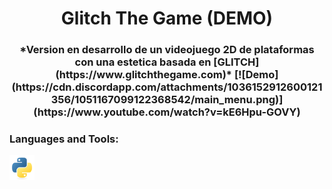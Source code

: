 <h1 align="center">Glitch The Game (DEMO)</h1>
<h3 align="center">*Version en desarrollo de un videojuego 2D de plataformas con una estetica basada en [GLITCH](https://www.glitchthegame.com)* [![Demo](https://cdn.discordapp.com/attachments/1036152912600121356/1051167099122368542/main_menu.png)](https://www.youtube.com/watch?v=kE6Hpu-GOVY)
</h3>



<h3 align="left">Languages and Tools:</h3>
<p align="left"> <a href="https://www.python.org" target="_blank" rel="noreferrer"> <img src="https://raw.githubusercontent.com/devicons/devicon/master/icons/python/python-original.svg" alt="python" width="40" height="40"/> </a>
